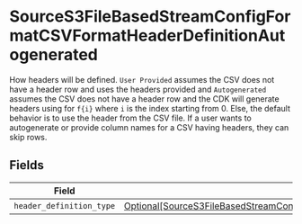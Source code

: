 # SourceS3FileBasedStreamConfigFormatCSVFormatHeaderDefinitionAutogenerated

How headers will be defined. `User Provided` assumes the CSV does not have a header row and uses the headers provided and `Autogenerated` assumes the CSV does not have a header row and the CDK will generate headers using for `f{i}` where `i` is the index starting from 0. Else, the default behavior is to use the header from the CSV file. If a user wants to autogenerate or provide column names for a CSV having headers, they can skip rows.


## Fields

| Field                                                                                                                                                                                                                           | Type                                                                                                                                                                                                                            | Required                                                                                                                                                                                                                        | Description                                                                                                                                                                                                                     |
| ------------------------------------------------------------------------------------------------------------------------------------------------------------------------------------------------------------------------------- | ------------------------------------------------------------------------------------------------------------------------------------------------------------------------------------------------------------------------------- | ------------------------------------------------------------------------------------------------------------------------------------------------------------------------------------------------------------------------------- | ------------------------------------------------------------------------------------------------------------------------------------------------------------------------------------------------------------------------------- |
| `header_definition_type`                                                                                                                                                                                                        | [Optional[SourceS3FileBasedStreamConfigFormatCSVFormatHeaderDefinitionAutogeneratedHeaderDefinitionType]](../../models/shared/sources3filebasedstreamconfigformatcsvformatheaderdefinitionautogeneratedheaderdefinitiontype.md) | :heavy_minus_sign:                                                                                                                                                                                                              | N/A                                                                                                                                                                                                                             |